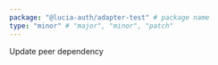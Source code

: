 ```yaml
---
package: "@lucia-auth/adapter-test" # package name
type: "minor" # "major", "minor", "patch"
---
```


Update peer dependency
